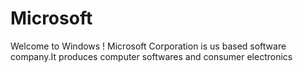 # Microsoft
Welcome to Windows !
Microsoft Corporation is us based software company.It produces computer softwares and consumer electronics
